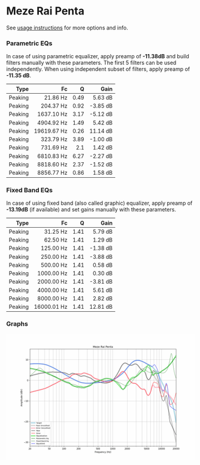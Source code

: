 # Meze Rai Penta
See [usage instructions](https://github.com/jaakkopasanen/AutoEq#usage) for more options and info.

### Parametric EQs
In case of using parametric equalizer, apply preamp of **-11.38dB** and build filters manually
with these parameters. The first 5 filters can be used independently.
When using independent subset of filters, apply preamp of **-11.35 dB**.

| Type    | Fc          |    Q | Gain     |
|--------:|------------:|-----:|---------:|
| Peaking | 21.86 Hz    | 0.49 | 5.63 dB  |
| Peaking | 204.37 Hz   | 0.92 | -3.85 dB |
| Peaking | 1637.10 Hz  | 3.17 | -5.12 dB |
| Peaking | 4904.92 Hz  | 1.49 | 5.42 dB  |
| Peaking | 19619.67 Hz | 0.26 | 11.14 dB |
| Peaking | 323.79 Hz   | 3.89 | -1.00 dB |
| Peaking | 731.69 Hz   | 2.1  | 1.42 dB  |
| Peaking | 6810.83 Hz  | 6.27 | -2.27 dB |
| Peaking | 8818.60 Hz  | 2.37 | -1.52 dB |
| Peaking | 8856.77 Hz  | 0.86 | 1.58 dB  |

### Fixed Band EQs
In case of using fixed band (also called graphic) equalizer, apply preamp of **-13.19dB**
(if available) and set gains manually with these parameters.

| Type    | Fc          |    Q | Gain     |
|--------:|------------:|-----:|---------:|
| Peaking | 31.25 Hz    | 1.41 | 5.79 dB  |
| Peaking | 62.50 Hz    | 1.41 | 1.29 dB  |
| Peaking | 125.00 Hz   | 1.41 | -1.38 dB |
| Peaking | 250.00 Hz   | 1.41 | -3.88 dB |
| Peaking | 500.00 Hz   | 1.41 | 0.58 dB  |
| Peaking | 1000.00 Hz  | 1.41 | 0.30 dB  |
| Peaking | 2000.00 Hz  | 1.41 | -3.81 dB |
| Peaking | 4000.00 Hz  | 1.41 | 5.61 dB  |
| Peaking | 8000.00 Hz  | 1.41 | 2.82 dB  |
| Peaking | 16000.01 Hz | 1.41 | 12.81 dB |

### Graphs
![](./Meze%20Rai%20Penta.png)